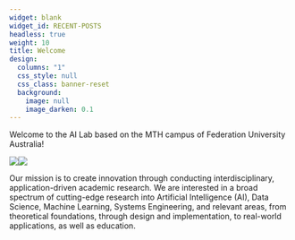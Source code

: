 ```yaml
---
widget: blank
widget_id: RECENT-POSTS
headless: true
weight: 10
title: Welcome
design:
  columns: "1"
  css_style: null
  css_class: banner-reset
  background:
    image: null
    image_darken: 0.1
---
```

Welcome to the AI Lab based on the MTH campus of Federation University Australia!

![](icon.png)![](fed_uni_black_rgb.jpg)


Our mission is to create innovation through conducting interdisciplinary, application-driven academic research. We are interested in a broad spectrum of cutting-edge research into Artificial Intelligence (AI), Data Science, Machine Learning, Systems Engineering, and relevant areas, from theoretical foundations, through design and implementation, to real-world applications, as well as education.
